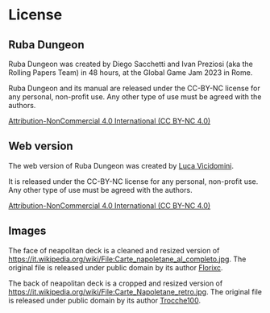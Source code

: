 # License

## Ruba Dungeon

Ruba Dungeon was created by Diego Sacchetti and Ivan Preziosi (aka the Rolling Papers Team) in
48 hours, at the Global Game Jam 2023 in Rome. 

Ruba Dungeon and its manual are released under the CC-BY-NC license for any personal, non-profit use.
Any other type of use must be agreed with the authors.

[Attribution-NonCommercial 4.0 International (CC BY-NC 4.0)](https://creativecommons.org/licenses/by-nc/4.0/deed.en)

## Web version

The web version of Ruba Dungeon was created by [Luca Vicidomini](https://lucavicidomini.com).

It is released under the CC-BY-NC license for any personal, non-profit use.
Any other type of use must be agreed with the authors.

[Attribution-NonCommercial 4.0 International (CC BY-NC 4.0)](https://creativecommons.org/licenses/by-nc/4.0/deed.en)

## Images

The face of neapolitan deck is a cleaned and resized version of https://it.wikipedia.org/wiki/File:Carte_napoletane_al_completo.jpg.
The original file is released under public domain by its author
[Florixc](https://commons.wikimedia.org/wiki/User:Florixc).

The back of neapolitan deck is a cropped and resized version of
https://it.wikipedia.org/wiki/File:Carte_Napoletane_retro.jpg.
The original file is released under public domain by its author
[Trocche100](https://en.wikipedia.org/wiki/it:User:Trocche100).